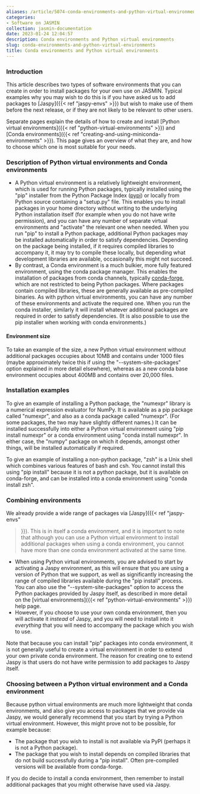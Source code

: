 ```yaml
---
aliases: /article/5074-conda-environments-and-python-virtual-environments
categories:
- Software on JASMIN
collection: jasmin-documentation
date: 2023-01-24 12:04:57
description: Conda environments and Python virtual environments
slug: conda-environments-and-python-virtual-environments
title: Conda environments and Python virtual environments
---
```


###  Introduction

This article describes two types of software environments that you can create
in order to install packages for your own use on JASMIN. Typical examples why
you may wish to do this is if you have asked us to add packages to [Jaspy]({{<
ref "jaspy-envs" >}}) but wish to make use of them before the next release, or
if they are not likely to be relevant to other users.

Separate pages explain the details of how to create and install [Python
virtual environments]({{< ref "python-virtual-environments" >}}) and [Conda
environments]({{< ref "creating-and-using-miniconda-environments" >}}). This
page gives an overview of what they are, and how to choose which one is most
suitable for your needs.

###  Description of Python virtual environments and Conda environments

  * A Python virtual environment is a relatively lightweight environment, which is used for running Python packages, typically installed using the "pip" installer from the Python Package Index ([pypi](https://pypi.org/)) or locally from Python source containing a "setup.py" file. This enables you to install packages in your home directory without writing to the underlying Python installation itself (for example when you do not have write permission), and you can have any number of separate virtual environments and "activate" the relevant one when needed. When you run "pip" to install a Python package, additional Python packages may be installed automatically in order to satisfy dependencies. Depending on the package being installed, if it requires compiled libraries to accompany it, it may try to compile these locally, but depending what development libraries are available, occasionally this might not succeed.
  * By contrast, a Conda environment is a much bulkier, more fully featured environment, using the conda package manager. This enables the installation of packages from conda channels, typically [conda-forge](https://conda-forge.org/), which are not restricted to being Python packages. Where packages contain compiled libraries, these are generally available as pre-compiled binaries. As with python virtual environments, you can have any number of these environments and activate the required one. When you run the conda installer, similarly it will install whatever additional packages are required in order to satisfy dependencies. (It is also possible to use the pip installer when working with conda environments.)

####  Environment size

To take an example of the size, a new Python virtual environment without
additional packages occupies about 10MB and contains under 1000 files (maybe
approximately twice this if using the "--system-site-packages" option
explained in more detail elsewhere), whereas as a new conda base environment
occupies about 400MB and contains over 20,000 files.

###  Installation examples

To give an example of installing a Python package, the "numexpr" library is a
numerical expression evaluator for NumPy. It is available as a pip package
called "numexpr", and also as a conda package called "numexpr". (For some
packages, the two may have slightly different names.) It can be installed
successfully into either a Python virtual environment using "pip install
numexpr" or a conda environment using "conda install numexpr". In either case,
the "numpy" package on which it depends, amongst other things, will be
installed automatically if required.

To give an example of installing a non-python package, "zsh" is a Unix shell
which combines various features of bash and csh. You cannot install this using
"pip install" because it is not a python package, but it is available on
conda-forge, and can be installed into a conda environment using "conda
install zsh".

###  Combining environments

We already provide a wide range of packages via [Jaspy]({{< ref "jaspy-envs"
>}}). This is in itself a conda environment, and it is important to note that
although you can use a Python virtual environment to install additional
packages when using a conda environment, you cannot have more than one conda
environment activated at the same time.

  * When using Python virtual environments, you are advised to start by activating a Jaspy environment, as this will ensure that you are using a version of Python that we support, as well as significantly increasing the range of compiled libraries available during the "pip install" process. You can also use the "--system-site-packages" option to access the Python packages provided by Jaspy itself, as described in more detail on the [virtual environments]({{< ref "python-virtual-environments" >}}) help page.
  * However, if you choose to use your own conda environment, then you will activate it _instead_ of Jaspy, and you will need to install into it _everything_ that you will need to accompany the package which you wish to use.

Note that because you can install "pip" packages into conda environment, it is
not generally useful to create a virtual environment in order to extend your
own private conda environment. The reason for creating one to extend Jaspy is
that users do not have write permission to add packages to Jaspy itself.

###  Choosing between a Python virtual environment and a Conda environment

Because python virtual environments are much more lightweight that conda
environments, and also give you access to packages that we provide via Jaspy,
we would generally recommend that you start by trying a Python virtual
environment. However, this might prove not to be possible, for example
because:

  * The package that you wish to install is not available via PyPI (perhaps it is not a Python package).
  * The package that you wish to install depends on compiled libraries that do not build successfully during a "pip install". Often pre-compiled versions will be available from conda-forge.

If you do decide to install a conda environment, then remember to install
additional packages that you might otherwise have used via Jaspy.


